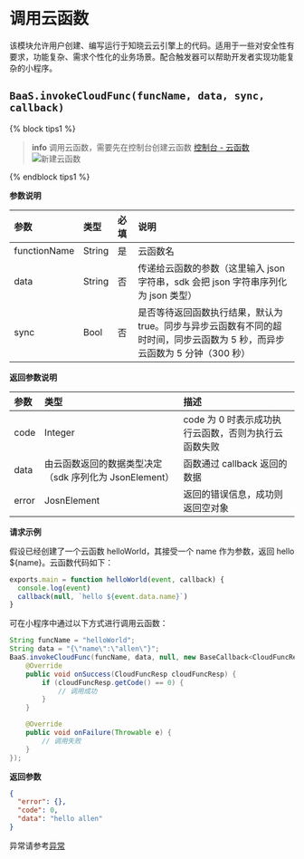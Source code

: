 <!-- ex_nonav -->

# 调用云函数

该模块允许用户创建、编写运行于知晓云云引擎上的代码。适用于一些对安全性有要求，功能复杂、需求个性化的业务场景。配合触发器可以帮助开发者实现功能复杂的小程序。

## `BaaS.invokeCloudFunc(funcName, data, sync, callback)` 

{% block tips1 %}

> **info**
> 调用云函数，需要先在控制台创建云函数 [控制台 - 云函数](https://cloud.minapp.com/dashboard/#/app/engine/cloud-function/function/)
> ![新建云函数](/images/dashboard/cloud-function-add.jpg)

{% endblock tips1 %}

**参数说明**

| 参数          | 类型   | 必填 | 说明 |
| :----------- | :----- | :-- | :-- |
| functionName | String | 是  | 云函数名 |
| data         | String | 否  | 传递给云函数的参数（这里输入 json 字符串，sdk 会把 json 字符串序列化为 json 类型） |
| sync         | Bool   | 否  | 是否等待返回函数执行结果，默认为 true。同步与异步云函数有不同的超时时间，同步云函数为 5 秒，而异步云函数为 5 分钟（300 秒）|

**返回参数说明**

| 参数   | 类型                   | 描述 |
| :---- | :--------------------- | :-- |
| code  | Integer                                          | code 为 0 时表示成功执行云函数，否则为执行云函数失败 |
| data  | 由云函数返回的数据类型决定（sdk 序列化为 JsonElement） | 函数通过 callback 返回的数据 |
| error | JosnElement                                      | 返回的错误信息，成功则返回空对象 |

**请求示例**

假设已经创建了一个云函数 helloWorld，其接受一个 name 作为参数，返回 hello ${name}。云函数代码如下：

```js
exports.main = function helloWorld(event, callback) {
  console.log(event)
  callback(null, `hello ${event.data.name}`)
}
```

可在小程序中通过以下方式进行调用云函数：

```java
String funcName = "helloWorld";
String data = "{\"name\":\"allen\"}";
BaaS.invokeCloudFunc(funcName, data, null, new BaseCallback<CloudFuncResp>() {
    @Override
    public void onSuccess(CloudFuncResp cloudFuncResp) {
        if (cloudFuncResp.getCode() == 0) {
            // 调用成功
        }
    }

    @Override
    public void onFailure(Throwable e) {
        // 调用失败
    }
});
```

**返回参数**

```json
{
  "error": {},
  "code": 0,
  "data": "hello allen"
}
```

异常请参考[异常](./error-code.md)
